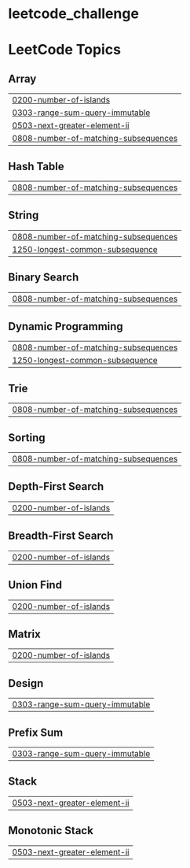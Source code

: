 # leetcode_challenge
<!---LeetCode Topics Start-->
# LeetCode Topics
## Array
|  |
| ------- |
| [0200-number-of-islands](https://github.com/FaiqQazi/leetcode_challenge/tree/master/0200-number-of-islands) |
| [0303-range-sum-query-immutable](https://github.com/FaiqQazi/leetcode_challenge/tree/master/0303-range-sum-query-immutable) |
| [0503-next-greater-element-ii](https://github.com/FaiqQazi/leetcode_challenge/tree/master/0503-next-greater-element-ii) |
| [0808-number-of-matching-subsequences](https://github.com/FaiqQazi/leetcode_challenge/tree/master/0808-number-of-matching-subsequences) |
## Hash Table
|  |
| ------- |
| [0808-number-of-matching-subsequences](https://github.com/FaiqQazi/leetcode_challenge/tree/master/0808-number-of-matching-subsequences) |
## String
|  |
| ------- |
| [0808-number-of-matching-subsequences](https://github.com/FaiqQazi/leetcode_challenge/tree/master/0808-number-of-matching-subsequences) |
| [1250-longest-common-subsequence](https://github.com/FaiqQazi/leetcode_challenge/tree/master/1250-longest-common-subsequence) |
## Binary Search
|  |
| ------- |
| [0808-number-of-matching-subsequences](https://github.com/FaiqQazi/leetcode_challenge/tree/master/0808-number-of-matching-subsequences) |
## Dynamic Programming
|  |
| ------- |
| [0808-number-of-matching-subsequences](https://github.com/FaiqQazi/leetcode_challenge/tree/master/0808-number-of-matching-subsequences) |
| [1250-longest-common-subsequence](https://github.com/FaiqQazi/leetcode_challenge/tree/master/1250-longest-common-subsequence) |
## Trie
|  |
| ------- |
| [0808-number-of-matching-subsequences](https://github.com/FaiqQazi/leetcode_challenge/tree/master/0808-number-of-matching-subsequences) |
## Sorting
|  |
| ------- |
| [0808-number-of-matching-subsequences](https://github.com/FaiqQazi/leetcode_challenge/tree/master/0808-number-of-matching-subsequences) |
## Depth-First Search
|  |
| ------- |
| [0200-number-of-islands](https://github.com/FaiqQazi/leetcode_challenge/tree/master/0200-number-of-islands) |
## Breadth-First Search
|  |
| ------- |
| [0200-number-of-islands](https://github.com/FaiqQazi/leetcode_challenge/tree/master/0200-number-of-islands) |
## Union Find
|  |
| ------- |
| [0200-number-of-islands](https://github.com/FaiqQazi/leetcode_challenge/tree/master/0200-number-of-islands) |
## Matrix
|  |
| ------- |
| [0200-number-of-islands](https://github.com/FaiqQazi/leetcode_challenge/tree/master/0200-number-of-islands) |
## Design
|  |
| ------- |
| [0303-range-sum-query-immutable](https://github.com/FaiqQazi/leetcode_challenge/tree/master/0303-range-sum-query-immutable) |
## Prefix Sum
|  |
| ------- |
| [0303-range-sum-query-immutable](https://github.com/FaiqQazi/leetcode_challenge/tree/master/0303-range-sum-query-immutable) |
## Stack
|  |
| ------- |
| [0503-next-greater-element-ii](https://github.com/FaiqQazi/leetcode_challenge/tree/master/0503-next-greater-element-ii) |
## Monotonic Stack
|  |
| ------- |
| [0503-next-greater-element-ii](https://github.com/FaiqQazi/leetcode_challenge/tree/master/0503-next-greater-element-ii) |
<!---LeetCode Topics End-->